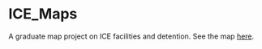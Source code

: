 # ICE_Maps
A graduate map project on ICE facilities and detention. See the map [here](https://ui-libraries.github.io/Studio_Map_Projects/ICE_Maps/index.html).
